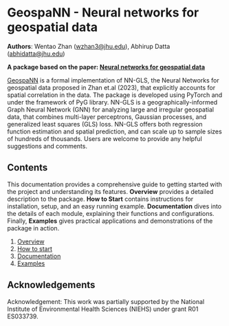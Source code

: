 # GeospaNN - Neural networks for geospatial data
**Authors**: Wentao Zhan (<wzhan3@jhu.edu>), Abhirup Datta (<abhidatta@jhu.edu>)

**A package based on the paper: [Neural networks for geospatial data](https://www.tandfonline.com/doi/abs/10.1080/01621459.2024.2356293?casa_token=UaGsBumw4JAAAAAA:RD4cFpZW7lk3pu8Q5uVdxm5o3_RXWKRLXgxByEgl68qENKJfiNsS_Ci5izQ9WMQkZUKgSXasagyLQw)**

[GeospaNN](https://github.com/WentaoZhan1998/geospaNN) is a formal implementation of NN-GLS, the Neural Networks for geospatial data proposed in Zhan et.al (2023), that explicitly accounts for spatial correlation in the data. The package is developed using PyTorch and under the framework of PyG library. NN-GLS is a geographically-informed Graph Neural Network (GNN) for analyzing large and irregular geospatial data, that combines multi-layer perceptrons, Gaussian processes, and generalized least squares (GLS) loss. NN-GLS offers both regression function estimation and spatial prediction, and can scale up to sample sizes of hundreds of thousands. Users are welcome to provide any helpful suggestions and comments.

## Contents
This documentation provides a comprehensive guide to getting started with the project and understanding its features. **Overview** provides a detailed description to the package. **How to Start** contains instructions for installation, setup, and an easy running example. **Documentation** dives into the details of each module, explaining their functions and configurations. Finally, **Examples** gives practical applications and demonstrations of the package in action.


1. [Overview](Overview.md)
2. [How to start](start.md)
3. [Documentation](Modules.md)
4. [Examples](Examples.md)

## Acknowledgements

Acknowledgement: This work was partially supported by the National Institute of Environmental Health Sciences (NIEHS) under grant R01 ES033739.
